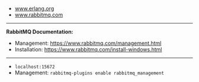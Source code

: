 - www.erlang.org
- www.rabbitmq.com
------------------------------
**RabbitMQ Documentation:**
- Management: https://www.rabbitmq.com/management.html
- Installation: https://www.rabbitmq.com/install-windows.html
------------------------------
- ```localhost:15672```
- Management: ```rabbitmq-plugins enable rabbitmq_management```
